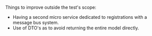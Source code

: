 Things to improve outside the test's scope:

- Having a second micro service dedicated to registrations with a message bus system.
- Use of DTO's as to avoid returning the entire model directly.
